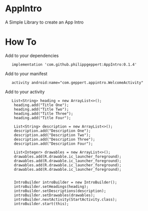 # AppIntro
A Simple Library to create an App Intro

# How To
Add to your dependencies

       implementation 'com.github.philippgeppert:AppIntro:0.1.4'

Add to your manifest

       activity android:name="com.geppert.appintro.WelcomeActivity"


Add to your activity

       List<String> heading = new ArrayList<>();
        heading.add("Title One");
        heading.add("Title Two");
        heading.add("Title Three");
        heading.add("Title Four");

        List<String> description = new ArrayList<>();
        description.add("Description One");
        description.add("Description Two");
        description.add("Description Three");
        description.add("Description Four");

        List<Integer> drawables = new ArrayList<>();
        drawables.add(R.drawable.ic_launcher_foreground);
        drawables.add(R.drawable.ic_launcher_foreground);
        drawables.add(R.drawable.ic_launcher_foreground);
        drawables.add(R.drawable.ic_launcher_foreground);


        IntroBuilder introBuilder = new IntroBuilder();
        introBuilder.setHeadings(heading);
        introBuilder.setDescriptions(description);
        introBuilder.setDrawables(drawables);
        introBuilder.nextActivity(StartActivity.class);
        introBuilder.start(this);

